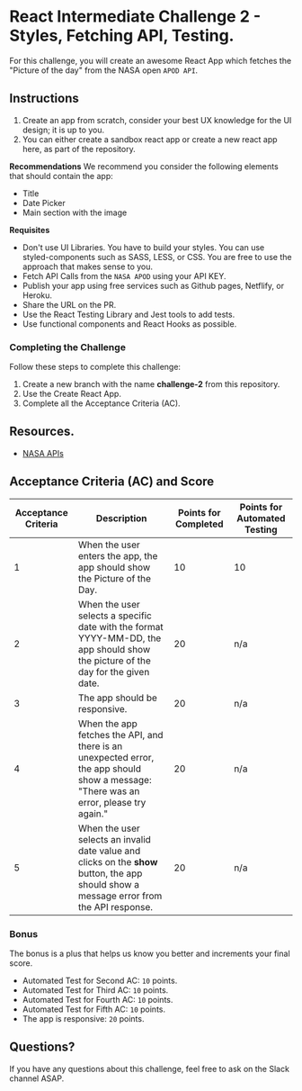 # React Intermediate Challenge 2 - Styles, Fetching API, Testing.

For this challenge, you will create an awesome React App which fetches the "Picture of the day" from the NASA open `APOD API`.

## Instructions

1. Create an app from scratch, consider your best UX knowledge for the UI design; it is up to you.
2. You can either create a sandbox react app or create a new react app here, as part of the repository.

**Recommendations**
We recommend you consider the following elements that should contain the app:

- Title
- Date Picker
- Main section with the image

**Requisites**

- Don't use UI Libraries. You have to build your styles. You can use styled-components such as SASS, LESS, or CSS. You are free to use the approach that makes sense to you.
- Fetch API Calls from the `NASA APOD` using your API KEY.
- Publish your app using free services such as Github pages, Netflify, or Heroku.
- Share the URL on the PR.
- Use the React Testing Library and Jest tools to add tests.
- Use functional components and React Hooks as possible.

### Completing the Challenge

Follow these steps to complete this challenge:

1. Create a new branch with the name **challenge-2** from this repository.
1. Use the Create React App.
1. Complete all the Acceptance Criteria (AC).

## Resources.

- [NASA APIs](https://api.nasa.gov/)

## Acceptance Criteria (AC) and Score

| Acceptance Criteria | Description                                                                                                                               | Points for Completed | Points for Automated Testing |
| ------------------- | ----------------------------------------------------------------------------------------------------------------------------------------- | -------------------- | ---------------------------- |
| 1                   | When the user enters the app, the app should show the Picture of the Day.                                                                 | 10                   | 10                           |
| 2                   | When the user selects a specific date with the format YYYY-MM-DD, the app should show the picture of the day for the given date.          | 20                   | n/a                          |
| 3                   | The app should be responsive.                                                                                                             | 20                   | n/a                          |
| 4                   | When the app fetches the API, and there is an unexpected error, the app should show a message: "There was an error, please try again."    | 20                   | n/a                          |
| 5                   | When the user selects an invalid date value and clicks on the **show** button, the app should show a message error from the API response. | 20                   | n/a                          |

### Bonus

The bonus is a plus that helps us know you better and increments your final score.

- Automated Test for Second AC: `10` points.
- Automated Test for Third AC: `10` points.
- Automated Test for Fourth AC: `10` points.
- Automated Test for Fifth AC: `10` points.
- The app is responsive: `20` points.

## Questions?

If you have any questions about this challenge, feel free to ask on the Slack channel ASAP.
